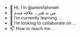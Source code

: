 - 👋 Hi, I’m @aminifahimeh
- 👀 من به هنر... علاقه مندم
- 🌱 I’m currently learning ...
- 💞️ I’m looking to collaborate on ...
- 📫 How to reach me ...

<!---
aminifahimeh/aminifahimeh is a ✨ special ✨ repository because its `README.md` (this file) appears on your GitHub profile.
You can click the Preview link to take a look at your changes.
--->
